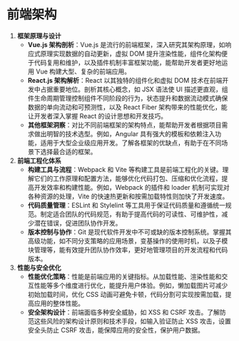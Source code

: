# 前端架构

1. **框架原理与设计**
   - **Vue.js 架构剖析**：Vue.js 是流行的前端框架，深入研究其架构原理，如响应式原理实现数据的自动更新，虚拟 DOM 提升渲染性能，组件化架构便于代码复用和维护，以及插件机制丰富框架功能，能帮助开发者更好地运用 Vue 构建大型、复杂的前端应用。
   - **React.js 架构解析**：React 以其独特的组件化和虚拟 DOM 技术在前端开发中占据重要地位。剖析其核心概念，如 JSX 语法使 UI 描述更直观，组件生命周期管理控制组件不同阶段的行为，状态提升和数据流动模式确保数据的单向流动和可预测性，以及 React Fiber 架构带来的性能优化，能让开发者深入掌握 React 的设计思想和开发技巧。
   - **其他框架洞察**：对比不同前端框架的架构特点，能帮助开发者根据项目需求做出明智的技术选型。例如，Angular 具有强大的模板和依赖注入功能，适用于大型企业级应用开发。了解各框架的优缺点，有助于在不同场景下选择最合适的框架。
2. **前端工程化体系**
   - **构建工具与流程**：Webpack 和 Vite 等构建工具是前端工程化的关键。理解它们的工作原理和配置方法，能够优化代码打包、压缩和优化流程，提高开发效率和构建性能。例如，Webpack 的插件和 loader 机制可实现对各种资源的处理，Vite 的快速热更新和按需加载特性则加快了开发速度。
   - **代码质量管理**：ESLint 和 Stylelint 等工具用于保证代码质量和遵循统一规范。制定适合团队的代码规范，有助于提高代码的可读性、可维护性，减少潜在错误，促进团队协作开发。
   - **版本控制与协作**：Git 是现代软件开发中不可或缺的版本控制系统。掌握其高级功能，如不同分支策略的应用场景，变基操作的使用时机，以及子模块管理等，能有效提升团队协作效率，更好地管理项目的开发流程和代码版本。
3. **性能与安全优化**
   - **性能优化策略**：性能是前端应用的关键指标。从加载性能、渲染性能和交互性能等多个维度进行优化，能提升用户体验。例如，懒加载图片可减少初始加载时间，优化 CSS 动画可避免卡顿，代码分割可实现按需加载，提高应用的整体性能。
   - **安全架构设计**：前端面临多种安全威胁，如 XSS 和 CSRF 攻击。了解防范这些风险的架构设计原则和技术手段，如输入验证防止 XSS 攻击，设置安全头防止 CSRF 攻击，能保障应用的安全性，保护用户数据。
